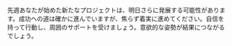 先週あなたが始めた新たなプロジェクトは、明日さらに発展する可能性があります。成功への道は確かに進んでいますが、焦らず着実に進めてください。自信を持って行動し、周囲のサポートを受けましょう。意欲的な姿勢が結果につながるでしょう。
